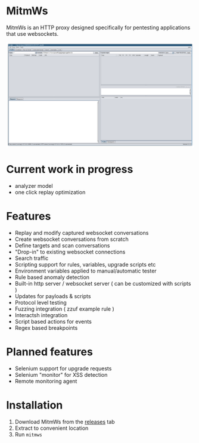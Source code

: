 # MitmWs

MitmWs is an HTTP proxy designed specifically for pentesting applications that use websockets.

![](https://github.com/softwaresecured/mitmws/raw/main/images/main.png)

# Current work in progress
- analyzer model
- one click replay optimization

# Features
- Replay and modify captured websocket conversations
- Create websocket conversations from scratch
- Define targets and scan conversations
- "Drop-in" to existing websocket connections
- Search traffic
- Scripting support for rules, variables, upgrade scripts etc
- Environment variables applied to manual/automatic tester
- Rule based anomaly detection
- Built-in http server / websocket server ( can be customized with scripts )
- Updates for payloads & scripts
- Protocol level testing
- Fuzzing integration ( zzuf example rule )
- Interactsh integration
- Script based actions for events
- Regex based breakpoints

# Planned features
- Selenium support for upgrade requests
- Selenium "monitor" for XSS detection
- Remote monitoring agent

# Installation
 1. Download MitmWs from the [releases](https://github.com/softwaresecured/mitmws/releases) tab
 2. Extract to convenient location
 3. Run `mitmws`
